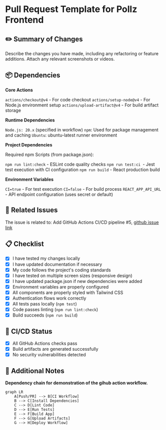 # Pull Request Template for Pollz Frontend

## ✏️ Summary of Changes

Describe the changes you have made, including any refactoring or feature additions. Attach any relevant screenshots or videos.

## 📦 Dependencies

**Core Actions**

`actions/checkout@v4` - For code checkout
`actions/setup-node@v4` - For Node.js environment setup
`actions/upload-artifact@v4` - For build artifact storage

**Runtime Dependencies**

`Node.js: 20.x` (specified in workflow)
`npm`: Used for package management and caching
`Ubuntu`: ubuntu-latest runner environment

**Project Dependencies**

Required npm Scripts (from package.json):

`npm run lint:check` - ESLint code quality checks
`npm run test:ci `- Jest test execution with CI configuration
`npm run build` - React production build

**Environment Variables**

`CI=true` - For test execution
`CI=false` - For build process
`REACT_APP_API_URL` - API endpoint configuration (uses secret or default)

## 🐛 Related Issues

The issue is related to: Add GitHub Actions CI/CD pipeline #5, 
[github issue link]("https://github.com/bitsacm/pollz-frontend/issues/5")

## 📋 Checklist

- [X] I have tested my changes locally
- [X] I have updated documentation if necessary
- [X] My code follows the project's coding standards
- [X] I have tested on multiple screen sizes (responsive design)
- [X] I have updated package.json if new dependencies were added
- [X] Environment variables are properly configured
- [X] All components are properly styled with Tailwind CSS
- [X] Authentication flows work correctly
- [X] All tests pass locally (`npm test`)
- [X] Code passes linting (`npm run lint:check`)
- [X] Build succeeds (`npm run build`)

## 🚀 CI/CD Status

- [X] All GitHub Actions checks pass
- [X] Build artifacts are generated successfully
- [X] No security vulnerabilities detected

## 📝 Additional Notes

**Dependency chain for demonstration of the gihub action workflow.**
```
graph LR
    A[Push/PR] --> B[CI Workflow]
    B --> C[Install Dependencies]
    C --> D[Lint Code]
    D --> E[Run Tests]
    E --> F[Build App]
    F --> G[Upload Artifacts]
    G --> H[Deploy Workflow]
```
